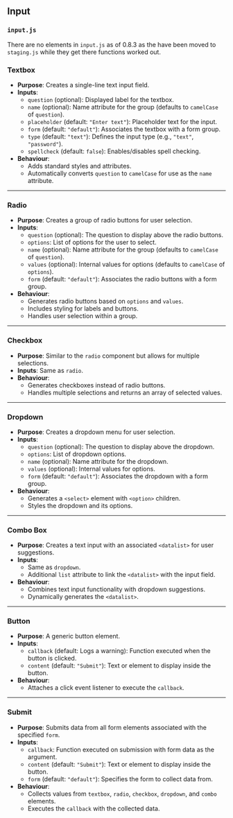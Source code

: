 ## Input
### `input.js`
There are no elements in `input.js` as of 0.8.3 as the have been moved to `staging.js` while they get there functions worked out.  


### Textbox

- **Purpose**: Creates a single-line text input field.
- **Inputs**:
    - `question` (optional): Displayed label for the textbox.
    - `name` (optional): Name attribute for the group (defaults to `camelCase` of `question`).
    - `placeholder` (default: `"Enter text"`): Placeholder text for the input.
    - `form` (default: `"default"`): Associates the textbox with a form group.
    - `type` (default: `"text"`): Defines the input type (e.g., `"text"`, `"password"`).
    - `spellcheck` (default: `false`): Enables/disables spell checking.
- **Behaviour**:
    - Adds standard styles and attributes.
    - Automatically converts `question` to `camelCase` for use as the `name` attribute.

---

### Radio

- **Purpose**: Creates a group of radio buttons for user selection.
- **Inputs**:
    - `question` (optional): The question to display above the radio buttons.
    - `options`: List of options for the user to select.
    - `name` (optional): Name attribute for the group (defaults to `camelCase` of `question`).
    - `values` (optional): Internal values for options (defaults to `camelCase` of `options`).
    - `form` (default: `"default"`): Associates the radio buttons with a form group.
- **Behaviour**:
    - Generates radio buttons based on `options` and `values`.
    - Includes styling for labels and buttons.
    - Handles user selection within a group.

---

### Checkbox

- **Purpose**: Similar to the `radio` component but allows for multiple selections.
- **Inputs**: Same as `radio`.
- **Behaviour**:
    - Generates checkboxes instead of radio buttons.
    - Handles multiple selections and returns an array of selected values.

---

### Dropdown

- **Purpose**: Creates a dropdown menu for user selection.
- **Inputs**:
    - `question` (optional): The question to display above the dropdown.
    - `options`: List of dropdown options.
    - `name` (optional): Name attribute for the dropdown.
    - `values` (optional): Internal values for options.
    - `form` (default: `"default"`): Associates the dropdown with a form group.
- **Behaviour**:
    - Generates a `<select>` element with `<option>` children.
    - Styles the dropdown and its options.

---

### Combo Box

- **Purpose**: Creates a text input with an associated `<datalist>` for user suggestions.
- **Inputs**:
    - Same as `dropdown`.
    - Additional `list` attribute to link the `<datalist>` with the input field.
- **Behaviour**:
    - Combines text input functionality with dropdown suggestions.
    - Dynamically generates the `<datalist>`.

---

### Button

- **Purpose**: A generic button element.
- **Inputs**:
    - `callback` (default: Logs a warning): Function executed when the button is clicked.
    - `content` (default: `"Submit"`): Text or element to display inside the button.
- **Behaviour**:
    - Attaches a click event listener to execute the `callback`.

---

### Submit

- **Purpose**: Submits data from all form elements associated with the specified `form`.
- **Inputs**:
    - `callback`: Function executed on submission with form data as the argument.
    - `content` (default: `"Submit"`): Text or element to display inside the button.
    - `form` (default: `"default"`): Specifies the form to collect data from.
- **Behaviour**:
    - Collects values from `textbox`, `radio`, `checkbox`, `dropdown`, and `combo` elements.
    - Executes the `callback` with the collected data.